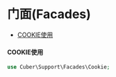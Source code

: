 # 门面(Facades)

- [COOKIE使用](#use)

#### <a name="use">COOKIE使用</a>

```php
use Cuber\Support\Facades\Cookie;
```

<br><br><br><br><br>
